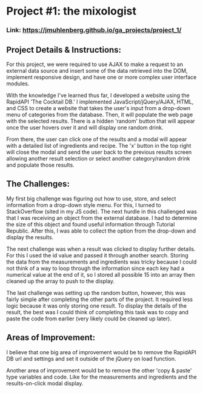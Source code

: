 # Project #1: the mixologist

### Link: https://jmuhlenberg.github.io/ga_projects/project_1/

## Project Details & Instructions:

  For this project, we were required to use AJAX to make a request to an external data source and insert some of the data retrieved into the DOM, implement responsive design, and have one or more complex user interface modules.

  With the knowledge I've learned thus far, I developed a website using the RapidAPI 'The Cocktail DB.' I implemented JavaScript/jQuery/AJAX, HTML, and CSS to create a website that takes the user's input from a drop-down menu of categories from the database. Then, it will populate the web page with the selected results. There is a hidden 'random' button that will appear once the user hovers over it and will display one random drink.

  From there, the user can click one of the results and a modal will appear with a detailed list of ingredients and recipe. The 'x' button in the top right will close the modal and send the user back to the previous results screen allowing another result selection or select another category/random drink and populate those results.


## The Challenges:

  My first big challenge was figuring out how to use, store, and select information from a drop-down style menu. For this, I turned to StackOverflow (sited in my JS code). The next hurdle in this challenged was that I was receiving an object from the external database. I had to determine the size of this object and found useful information through Tutorial Republic. After this, I was able to collect the option from the drop-down and display the results.

  The next challenge was when a result was clicked to display further details. For this I used the id value and passed it through another search. Storing the data from the measurements and ingredients was tricky because I could not think of a way to loop through the information since each key had a numerical value at the end of it, so I stored all possible 15 into an array then cleaned up the array to push to the display.

  The last challenge was setting up the random button, however, this was fairly simple after completing the other parts of the project. It required less logic because it was only storing one result. To display the details of the result, the best was I could think of completing this task was to copy and paste the code from earlier (very likely could be cleaned up later).


## Areas of Improvement:

  I believe that one big area of improvement would be to remove the RapidAPI DB url and settings and set it outside of the jQuery on load function.

  Another area of improvement would be to remove the other 'copy & paste' type variables and code. Like for the measurements and ingredients and the results-on-click modal display.
